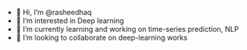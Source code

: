 - 👋 Hi, I’m @rasheedhaq
- 👀 I’m interested in Deep learning
- 🌱 I’m currently learning and working on time-series prediction, NLP
- 💞️ I’m looking to collaborate on deep-learning works


<!---
rasheedhaq/rasheedhaq is a ✨ special ✨ repository because its `README.md` (this file) appears on your GitHub profile.
You can click the Preview link to take a look at your changes.
--->
